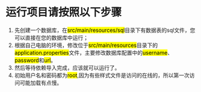 # 运行项目请按照以下步骤
1. 先创建一个数据库，在<mark>src/main/resources/sql</mark>目录下有数据表的sql文件，您可以直接在您的数据库中运行；
2. 根据自己电脑的环境，修改位于<mark>src/main/resources</mark>目录下的<mark>application.properties</mark>文件，主要修改数据库配置中的<mark>username</mark>、<mark>password</mark>和<mark>url</mark>。
3. 然后等待依赖导入完成，应该就可以运行了。
4. 初始用户名和密码都为<mark>root</mark>,因为有些样式文件是访问的在线的，所以第一次访问可能加载有点慢。